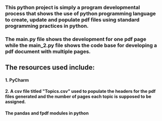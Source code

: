 ### This python project is simply a program developmental process that shows the use of python programming language to create, update and populate pdf files using standard programming practices in python.

### The main.py file shows the development for one pdf page while the main_2.py file shows the code base for developing a pdf document with multiple pages.

## The resources used include:

#### 1. PyCharm
#### 2. A csv file titled "Topics.csv" used to populate the headers for the pdf files generated and the number of pages each topic is supposed to be assigned.
#### The pandas and fpdf modules in python